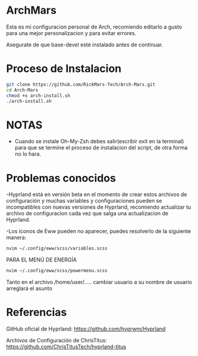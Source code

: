 # ArchMars
Esta es mi configuracion personal de Arch, recomiendo editarlo a gusto para una mejor personalizacion y para evitar errores.

Asegurate de que base-devel esté instalado antes de continuar.

# Proceso de Instalacion

```bash
git clone https://github.com/RickMars-Tech/Arch-Mars.git
cd Arch-Mars
chmod +x arch-install.sh
./arch-install.sh
```

# NOTAS
- Cuando se instale Oh-My-Zsh debes salir(escribir exit en la terminal) para que se termine el proceso de instalacion del script, de otra forma no lo hara.

# Problemas conocidos

-Hyprland está en versión beta en el momento de crear estos archivos de configuración y muchas variables y configuraciones pueden se incompatibles con nuevas versiones de Hyprland, recomiendo actualizar tu archivo de configuracion cada vez que salga una actualizacion de Hyprland.

-Los iconos de Eww pueden no aparecer, puedes resolverlo de la siguiente manera:

```bash
nvim ~/.config/eww/scss/variables.scss
```
PARA EL MENÚ DE ENERGÍA

```bash
nvim ~/.config/eww/scss/powermenu.scss
```

Tanto en el archivo /home/user/..... cambiar usuario a su nombre de usuario arreglará el
asunto

# Referencias

  GitHub oficial de Hyprland: https://github.com/hyprwm/Hyprland
  
  Archivos de Configuración de ChrisTitus: https://github.com/ChrisTitusTech/hyprland-titus

  
